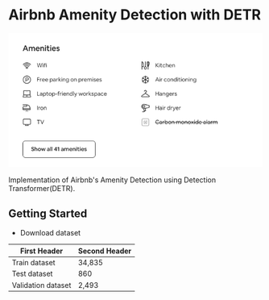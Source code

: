 # Airbnb Amenity Detection with DETR

![Airbnb](/images/airbnb.png)

Implementation of Airbnb's Amenity Detection using Detection Transformer(DETR).

## Getting Started

- Download dataset 

|First Header | Second Header|
|------------ | -------------|
|Train dataset | 34,835      |
|Test dataset | 860          |
|Validation dataset | 2,493  |